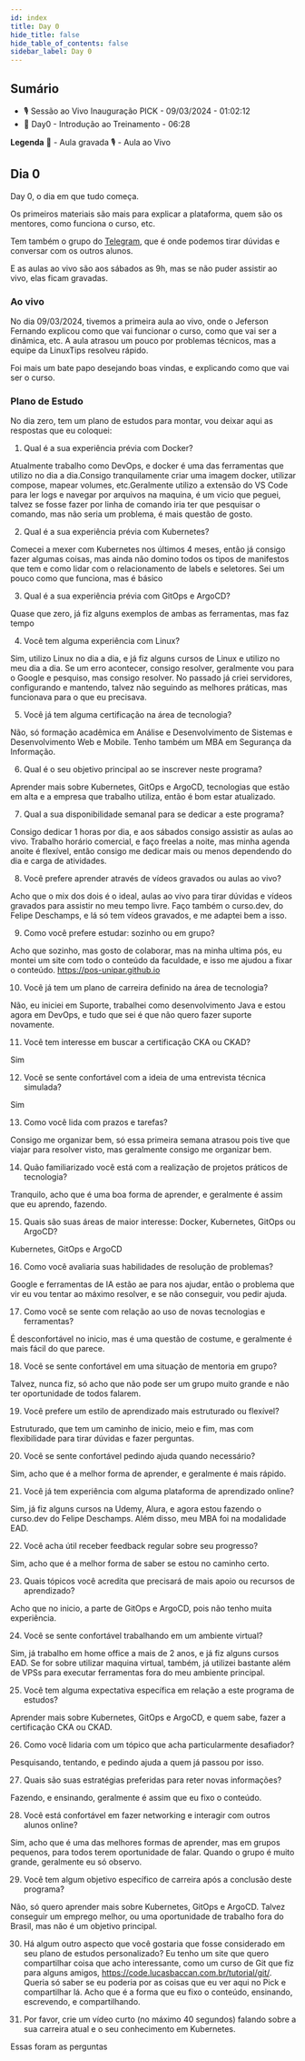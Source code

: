 ```yaml
---
id: index
title: Day 0
hide_title: false
hide_table_of_contents: false
sidebar_label: Day 0
---
```


## Sumário

- 🎙️ Sessão ao Vivo Inauguração PICK - 09/03/2024 - 01:02:12
- 🎥 Day0 - Introdução ao Treinamento - 06:28

**Legenda**
🎥 - Aula gravada
🎙️ - Aula ao Vivo

## Dia 0

Day 0, o dia em que tudo começa.

Os primeiros materiais são mais para explicar a plataforma, quem são os mentores, como funciona o curso, etc.

Tem também o grupo do [Telegram](https://t.me/canalLINUXtips), que é onde podemos tirar dúvidas e conversar com os outros alunos.

E as aulas ao vivo são aos sábados as 9h, mas se não puder assistir ao vivo, elas ficam gravadas.

### Ao vivo

No dia 09/03/2024, tivemos a primeira aula ao vivo, onde o Jeferson Fernando explicou como que vai funcionar o curso, como que vai ser a dinâmica, etc. A aula atrasou um pouco por problemas técnicos, mas a equipe da LinuxTips resolveu rápido.

Foi mais um bate papo desejando boas vindas, e explicando como que vai ser o curso.

### Plano de Estudo

No dia zero, tem um plano de estudos para montar, vou deixar aqui as respostas que eu coloquei:

1. Qual é a sua experiência prévia com Docker?

Atualmente trabalho como DevOps, e docker é uma das ferramentas que utilizo no dia a dia.Consigo tranquilamente criar uma imagem docker, utilizar compose, mapear volumes, etc.Geralmente utilizo a extensão do VS Code para ler logs e navegar por arquivos na maquina, é um vicio que peguei, talvez se fosse fazer por linha de comando iria ter que pesquisar o comando, mas não seria um problema, é mais questão de gosto.

2. Qual é a sua experiência prévia com Kubernetes?

Comecei a mexer com Kubernetes nos últimos 4 meses, então já consigo fazer algumas coisas, mas ainda não domino todos os tipos de manifestos que tem e como lidar com o relacionamento de labels e seletores.
Sei um pouco como que funciona, mas é básico

3. Qual é a sua experiência prévia com GitOps e ArgoCD?

Quase que zero, já fiz alguns exemplos de ambas as ferramentas, mas faz tempo

4. Você tem alguma experiência com Linux?

Sim, utilizo Linux no dia a dia, e já fiz alguns cursos de Linux e utilizo no meu dia a dia.
Se um erro acontecer, consigo resolver, geralmente vou para o Google e pesquiso, mas consigo resolver.
No passado já criei servidores, configurando e mantendo, talvez não seguindo as melhores práticas, mas funcionava para o que eu precisava.

5. Você já tem alguma certificação na área de tecnologia?

Não, só formação acadêmica em Análise e Desenvolvimento de Sistemas e Desenvolvimento Web e Mobile. Tenho também um MBA em Segurança da Informação.

6. Qual é o seu objetivo principal ao se inscrever neste programa?

Aprender mais sobre Kubernetes, GitOps e ArgoCD, tecnologias que estão em alta e a empresa que trabalho utiliza, então é bom estar atualizado.

7. Qual a sua disponibilidade semanal para se dedicar a este programa?

Consigo dedicar 1 horas por dia, e aos sábados consigo assistir as aulas ao vivo.
Trabalho horário comercial, e faço freelas a noite, mas minha agenda anoite é flexível, então consigo me dedicar mais ou menos dependendo do dia e carga de atividades.

8. Você prefere aprender através de vídeos gravados ou aulas ao vivo?

Acho que o mix dos dois é o ideal, aulas ao vivo para tirar dúvidas e vídeos gravados para assistir no meu tempo livre.
Faço também o curso.dev, do Felipe Deschamps, e lá só tem vídeos gravados, e me adaptei bem a isso.

9. Como você prefere estudar: sozinho ou em grupo?

Acho que sozinho, mas gosto de colaborar, mas na minha ultima pós, eu montei um site com todo o conteúdo da faculdade, e isso me ajudou a fixar o conteúdo. https://pos-unipar.github.io

10. Você já tem um plano de carreira definido na área de tecnologia?

Não, eu iniciei em Suporte, trabalhei como desenvolvimento Java e estou agora em DevOps, e tudo que sei é que não quero fazer suporte novamente.

11. Você tem interesse em buscar a certificação CKA ou CKAD?

Sim

12. Você se sente confortável com a ideia de uma entrevista técnica simulada?

Sim

13. Como você lida com prazos e tarefas?

Consigo me organizar bem, só essa primeira semana atrasou pois tive que viajar para resolver visto, mas geralmente consigo me organizar bem.

14. Quão familiarizado você está com a realização de projetos práticos de tecnologia?

Tranquilo, acho que é uma boa forma de aprender, e geralmente é assim que eu aprendo, fazendo.

15. Quais são suas áreas de maior interesse: Docker, Kubernetes, GitOps ou ArgoCD?

Kubernetes, GitOps e ArgoCD

16. Como você avaliaria suas habilidades de resolução de problemas?

Google e ferramentas de IA estão ae para nos ajudar, então o problema que vir eu vou tentar ao máximo resolver, e se não conseguir, vou pedir ajuda.

17. Como você se sente com relação ao uso de novas tecnologias e ferramentas?

É desconfortável no inicio, mas é uma questão de costume, e geralmente é mais fácil do que parece.

18. Você se sente confortável em uma situação de mentoria em grupo?

Talvez, nunca fiz, só acho que não pode ser um grupo muito grande e não ter oportunidade de todos falarem.

19. Você prefere um estilo de aprendizado mais estruturado ou flexível?

Estruturado, que tem um caminho de inicio, meio e fim, mas com flexibilidade para tirar dúvidas e fazer perguntas.

20. Você se sente confortável pedindo ajuda quando necessário?

Sim, acho que é a melhor forma de aprender, e geralmente é mais rápido.

21. Você já tem experiência com alguma plataforma de aprendizado online?

Sim, já fiz alguns cursos na Udemy, Alura, e agora estou fazendo o curso.dev do Felipe Deschamps. Além disso, meu MBA foi na modalidade EAD.

22. Você acha útil receber feedback regular sobre seu progresso?

Sim, acho que é a melhor forma de saber se estou no caminho certo.

23. Quais tópicos você acredita que precisará de mais apoio ou recursos de aprendizado?

Acho que no inicio, a parte de GitOps e ArgoCD, pois não tenho muita experiência.

24. Você se sente confortável trabalhando em um ambiente virtual?

Sim, já trabalho em home office a mais de 2 anos, e já fiz alguns cursos EAD. Se for sobre utilizar maquina virtual, também, já utilizei bastante além de VPSs para executar ferramentas fora do meu ambiente principal.

25. Você tem alguma expectativa específica em relação a este programa de estudos?

Aprender mais sobre Kubernetes, GitOps e ArgoCD, e quem sabe, fazer a certificação CKA ou CKAD.

26. Como você lidaria com um tópico que acha particularmente desafiador?

Pesquisando, tentando, e pedindo ajuda a quem já passou por isso.

27. Quais são suas estratégias preferidas para reter novas informações?

Fazendo, e ensinando, geralmente é assim que eu fixo o conteúdo.

28. Você está confortável em fazer networking e interagir com outros alunos online?

Sim, acho que é uma das melhores formas de aprender, mas em grupos pequenos, para todos terem oportunidade de falar. Quando o grupo é muito grande, geralmente eu só observo.

29. Você tem algum objetivo específico de carreira após a conclusão deste programa?

Não, só quero aprender mais sobre Kubernetes, GitOps e ArgoCD. Talvez conseguir um emprego melhor, ou uma oportunidade de trabalho fora do Brasil, mas não é um objetivo principal.

30. Há algum outro aspecto que você gostaria que fosse considerado em seu plano de estudos personalizado?
    Eu tenho um site que quero compartilhar coisa que acho interessante, como um curso de Git que fiz para alguns amigos, https://code.lucasbaccan.com.br/tutorial/git/. Queria só saber se eu poderia por as coisas que eu ver aqui no Pick e compartilhar lá. Acho que é a forma que eu fixo o conteúdo, ensinando, escrevendo, e compartilhando.

31. Por favor, crie um vídeo curto (no máximo 40 segundos) falando sobre a sua carreira atual e o seu conhecimento em Kubernetes.

Essas foram as perguntas
